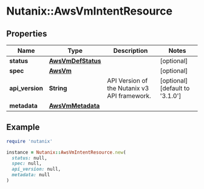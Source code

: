 # Nutanix::AwsVmIntentResource

## Properties

| Name | Type | Description | Notes |
| ---- | ---- | ----------- | ----- |
| **status** | [**AwsVmDefStatus**](AwsVmDefStatus.md) |  | [optional] |
| **spec** | [**AwsVm**](AwsVm.md) |  | [optional] |
| **api_version** | **String** | API Version of the Nutanix v3 API framework. | [optional][default to &#39;3.1.0&#39;] |
| **metadata** | [**AwsVmMetadata**](AwsVmMetadata.md) |  |  |

## Example

```ruby
require 'nutanix'

instance = Nutanix::AwsVmIntentResource.new(
  status: null,
  spec: null,
  api_version: null,
  metadata: null
)
```

